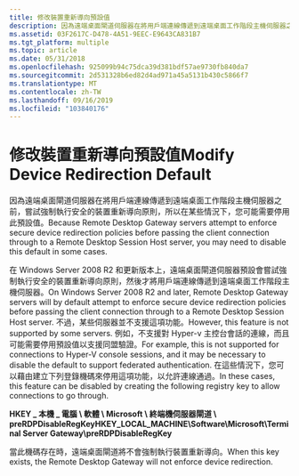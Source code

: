 ```yaml
---
title: 修改裝置重新導向預設值
description: 因為遠端桌面閘道伺服器在將用戶端連線傳遞到遠端桌面工作階段主機伺服器之前，嘗試強制執行安全的裝置重新導向原則，所以在某些情況下，您可能需要停用此預設值。
ms.assetid: 03F2617C-D478-4A51-9EEC-E9643CA831B7
ms.tgt_platform: multiple
ms.topic: article
ms.date: 05/31/2018
ms.openlocfilehash: 925099b94c75dca39d381bdf57ae9730fb840da7
ms.sourcegitcommit: 2d531328b6ed82d4ad971a45a5131b430c5866f7
ms.translationtype: MT
ms.contentlocale: zh-TW
ms.lasthandoff: 09/16/2019
ms.locfileid: "103840176"
---
```

# <a name="modify-device-redirection-default"></a><span data-ttu-id="4ee27-103">修改裝置重新導向預設值</span><span class="sxs-lookup"><span data-stu-id="4ee27-103">Modify Device Redirection Default</span></span>

<span data-ttu-id="4ee27-104">因為遠端桌面閘道伺服器在將用戶端連線傳遞到遠端桌面工作階段主機伺服器之前，嘗試強制執行安全的裝置重新導向原則，所以在某些情況下，您可能需要停用此預設值。</span><span class="sxs-lookup"><span data-stu-id="4ee27-104">Because Remote Desktop Gateway servers attempt to enforce secure device redirection policies before passing the client connection through to a Remote Desktop Session Host server, you may need to disable this default in some cases.</span></span>

<span data-ttu-id="4ee27-105">在 Windows Server 2008 R2 和更新版本上，遠端桌面閘道伺服器預設會嘗試強制執行安全的裝置重新導向原則，然後才將用戶端連線傳遞到遠端桌面工作階段主機伺服器。</span><span class="sxs-lookup"><span data-stu-id="4ee27-105">On Windows Server 2008 R2 and later, Remote Desktop Gateway servers will by default attempt to enforce secure device redirection policies before passing the client connection through to a Remote Desktop Session Host server.</span></span> <span data-ttu-id="4ee27-106">不過，某些伺服器並不支援這項功能。</span><span class="sxs-lookup"><span data-stu-id="4ee27-106">However, this feature is not supported by some servers.</span></span> <span data-ttu-id="4ee27-107">例如，不支援對 Hyper-v 主控台會話的連線，而且可能需要停用預設值以支援同盟驗證。</span><span class="sxs-lookup"><span data-stu-id="4ee27-107">For example, this is not supported for connections to Hyper-V console sessions, and it may be necessary to disable the default to support federated authentication.</span></span> <span data-ttu-id="4ee27-108">在這些情況下，您可以藉由建立下列登錄機碼來停用這項功能，以允許連線通過。</span><span class="sxs-lookup"><span data-stu-id="4ee27-108">In these cases, this feature can be disabled by creating the following registry key to allow connections to go through.</span></span>

<span data-ttu-id="4ee27-109">**HKEY \_ 本機 \_ 電腦 \\ 軟體 \\ Microsoft \\ 終端機伺服器閘道 \\ preRDPDisableRegKey**</span><span class="sxs-lookup"><span data-stu-id="4ee27-109">**HKEY\_LOCAL\_MACHINE\\Software\\Microsoft\\Terminal Server Gateway\\preRDPDisableRegKey**</span></span>

<span data-ttu-id="4ee27-110">當此機碼存在時，遠端桌面閘道將不會強制執行裝置重新導向。</span><span class="sxs-lookup"><span data-stu-id="4ee27-110">When this key exists, the Remote Desktop Gateway will not enforce device redirection.</span></span>

 

 




